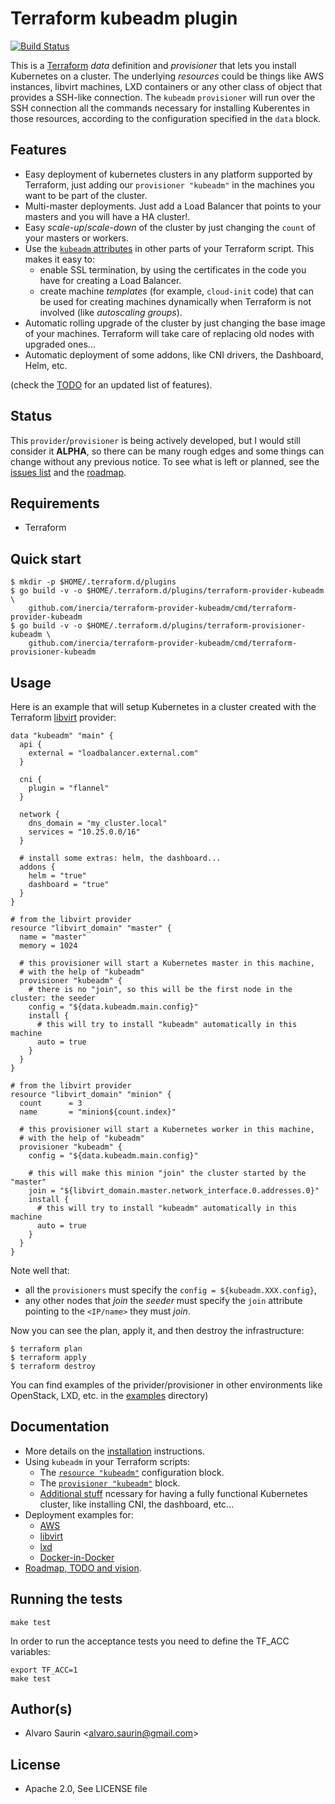 # Terraform kubeadm plugin

[![Build Status](https://travis-ci.org/inercia/terraform-provider-kubeadm.svg?branch=master)](https://travis-ci.org/inercia/terraform-provider-kubeadm)

This is a [Terraform](https://terraform.io/) _data_ definition and _provisioner_
that lets you install Kubernetes on a cluster. The underlying _resources_ could
be things like AWS instances, libvirt machines, LXD containers or any other
class of object that provides a SSH-like connection. The `kubeadm` `provisioner`
will run over the SSH connection all the commands necessary for installing
Kuberentes in those resources, according to the configuration specified in
the `data` block.

## Features

* Easy deployment of kubernetes clusters in any platform supported
by Terraform, just adding our `provisioner "kubeadm"` in the machines
you want to be part of the cluster.
* Multi-master deployments. Just add a Load Balancer that points
to your masters and you will have a HA cluster!.  
* Easy _scale-up_/_scale-down_ of the cluster by just changing the
`count` of your masters or workers.
* Use the [`kubeadm` attributes](../../wiki/Resource_kubeadm#attributes-reference)
in other parts of your Terraform script. This makes it easy to:
  * enable SSL termination, by using the certificates in the code you have
  for creating a Load Balancer.
  * create machine _templates_ (for example, `cloud-init` code) that can 
  be used for creating machines dynamically when Terraform is not involved
  (like _autoscaling groups_).
* Automatic rolling upgrade of the cluster by just changing the base
image of your machines. Terraform will take care of replacing old
nodes with upgraded ones...
* Automatic deployment of some addons, like CNI drivers, the Dashboard,
Helm, etc.  

(check the [TODO](../../wiki/Roadmap) for an updated list of features).  

## Status

This `provider`/`provisioner` is being actively developed, but I would still consider
it **ALPHA**, so there can be many rough edges and some things can change without
any previous notice. To see what is left or planned, see the
[issues list](https://github.com/inercia/terraform-provider-kubeadm/issues) and the
[roadmap](../../wiki/Roadmap).

## Requirements

* Terraform

## Quick start

```console
$ mkdir -p $HOME/.terraform.d/plugins
$ go build -v -o $HOME/.terraform.d/plugins/terraform-provider-kubeadm \
    github.com/inercia/terraform-provider-kubeadm/cmd/terraform-provider-kubeadm
$ go build -v -o $HOME/.terraform.d/plugins/terraform-provisioner-kubeadm \
    github.com/inercia/terraform-provider-kubeadm/cmd/terraform-provisioner-kubeadm
```

## Usage

Here is an example that will setup Kubernetes in a cluster
created with the Terraform [libvirt](github.com/dmacvicar/terraform-provider-libvirt/)
provider:

```hcl
data "kubeadm" "main" {
  api {
    external = "loadbalancer.external.com"
  }
  
  cni {
    plugin = "flannel"
  }
  
  network {
    dns_domain = "my_cluster.local"  
    services = "10.25.0.0/16"
  }
  
  # install some extras: helm, the dashboard...
  addons {
    helm = "true"
    dashboard = "true"
  }
}

# from the libvirt provider
resource "libvirt_domain" "master" {
  name = "master"
  memory = 1024
  
  # this provisioner will start a Kubernetes master in this machine,
  # with the help of "kubeadm" 
  provisioner "kubeadm" {
    # there is no "join", so this will be the first node in the cluster: the seeder
    config = "${data.kubeadm.main.config}"
    install {
      # this will try to install "kubeadm" automatically in this machine
      auto = true
    }
  }
}

# from the libvirt provider
resource "libvirt_domain" "minion" {
  count      = 3
  name       = "minion${count.index}"
  
  # this provisioner will start a Kubernetes worker in this machine,
  # with the help of "kubeadm"
  provisioner "kubeadm" {
    config = "${data.kubeadm.main.config}"

    # this will make this minion "join" the cluster started by the "master"
    join = "${libvirt_domain.master.network_interface.0.addresses.0}"
    install {
      # this will try to install "kubeadm" automatically in this machine
      auto = true
    }
  }
}
```

Note well that:

* all the `provisioners` must specify the `config = ${kubeadm.XXX.config}`,
* any other nodes that _join_ the _seeder_ must specify the
`join` attribute pointing to the `<IP/name>` they must _join_.

Now you can see the plan, apply it, and then destroy the
infrastructure:

```console
$ terraform plan
$ terraform apply
$ terraform destroy
```

You can find examples of the privider/provisioner in other environments like OpenStack, LXD, etc. in the [examples](docs/examples) directory)

## Documentation

* More details on the [installation](../../wiki/Installation) 
instructions.
* Using `kubeadm` in your Terraform scripts:
  * The [`resource "kubeadm"`](../../wiki/Resource_kubeadm) configuration
  block.
  * The [`provisioner "kubeadm"`](../../wiki/Provisioner_kubeadm)
  block.
  * [Additional stuff](../../wiki/Additional_tasks) ncessary for 
  having a fully functional Kubernetes cluster, like installing
  CNI, the dashboard, etc...
* Deployment examples for:
  * [AWS](docs/examples/aws/README.md)
  * [libvirt](docs/examples/libvirt/README.md)
  * [lxd](docs/examples/lxd/README.md)
  * [Docker-in-Docker](docs/examples/dnd/README.md)
* [Roadmap, TODO and vision](../../wiki/Roadmap).

## Running the tests

```console
make test
```

In order to run the acceptance tests you need to define the TF_ACC variables:

```console
export TF_ACC=1
make test
```

## Author(s)

* Alvaro Saurin \<alvaro.saurin@gmail.com\>

## License

* Apache 2.0, See LICENSE file
